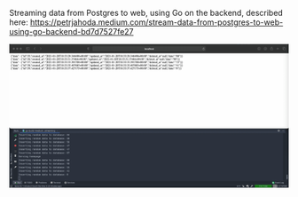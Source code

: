 Streaming data from Postgres to web, using Go on the backend, described here: https://petrjahoda.medium.com/stream-data-from-postgres-to-web-using-go-backend-bd7d7527fe27

![actual screenshot](result.gif)
